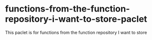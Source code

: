 # functions-from-the-function-repository-i-want-to-store-paclet
 This paclet is for functions from the function repository I want to store
